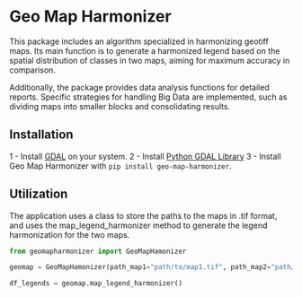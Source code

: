 # Geo Map Harmonizer

This package includes an algorithm specialized in harmonizing geotiff maps.
Its main function is to generate a harmonized legend based on the spatial 
distribution of classes in two maps, aiming for maximum accuracy in comparison.

Additionally, the package provides data analysis functions for detailed
reports. Specific strategies for handling Big Data are implemented, such as
dividing maps into smaller blocks and consolidating results.

## Installation

1 - Install [GDAL](https://github.com/OSGeo/gdal) on your system.
2 - Install [Python GDAL Library](https://pypi.org/project/GDAL/)
3 - Install Geo Map Harmonizer with `pip install geo-map-harmonizer`.


## Utilization
The application uses a class to store the paths to the maps in .tif format,
and uses the map_legend_harmonizer method
to generate the legend harmonization for the two maps.

```python
from geomapharmonizer import GeoMapHamonizer

geomap = GeoMapHamonizer(path_map1="path/to/map1.tif", path_map2="path/to/map2.tif")

df_legends = geomap.map_legend_harmonizer()
```
